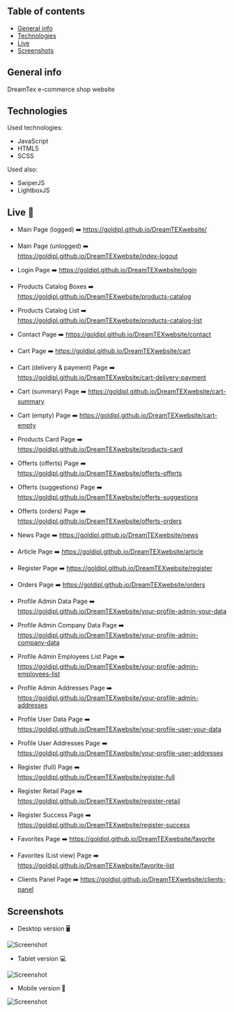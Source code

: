 ## Table of contents
* [General info](#general-info)
* [Technologies](#technologies)
* [Live](#live-star2)
* [Screenshots](#screenshots)

## General info
DreamTex e-commerce shop website

## Technologies   
Used technologies:
* JavaScript
* HTML5
* SCSS

Used also:
* SwiperJS
* LightboxJS

## Live :star2:  
* Main Page (logged) :arrow_right: https://goldipl.github.io/DreamTEXwebsite/    

* Main Page (unlogged) :arrow_right: https://goldipl.github.io/DreamTEXwebsite/index-logout  

* Login Page :arrow_right: https://goldipl.github.io/DreamTEXwebsite/login  

* Products Catalog Boxes :arrow_right: https://goldipl.github.io/DreamTEXwebsite/products-catalog   

* Products Catalog List :arrow_right: https://goldipl.github.io/DreamTEXwebsite/products-catalog-list       

* Contact Page :arrow_right: https://goldipl.github.io/DreamTEXwebsite/contact   

* Cart Page :arrow_right: https://goldipl.github.io/DreamTEXwebsite/cart  

* Cart (delivery & payment) Page :arrow_right: https://goldipl.github.io/DreamTEXwebsite/cart-delivery-payment   

* Cart (summary) Page :arrow_right: https://goldipl.github.io/DreamTEXwebsite/cart-summary   

* Cart (empty) Page :arrow_right: https://goldipl.github.io/DreamTEXwebsite/cart-empty  

* Products Card Page :arrow_right: https://goldipl.github.io/DreamTEXwebsite/products-card    

* Offerts (offerts) Page :arrow_right: https://goldipl.github.io/DreamTEXwebsite/offerts-offerts     

* Offerts (suggestions) Page :arrow_right: https://goldipl.github.io/DreamTEXwebsite/offerts-suggestions     

* Offerts (orders) Page :arrow_right: https://goldipl.github.io/DreamTEXwebsite/offerts-orders      

* News Page :arrow_right: https://goldipl.github.io/DreamTEXwebsite/news       

* Article Page :arrow_right: https://goldipl.github.io/DreamTEXwebsite/article       

* Register Page :arrow_right: https://goldipl.github.io/DreamTEXwebsite/register      

* Orders Page :arrow_right: https://goldipl.github.io/DreamTEXwebsite/orders      

* Profile Admin Data Page :arrow_right: https://goldipl.github.io/DreamTEXwebsite/your-profile-admin-your-data  

* Profile Admin Company Data Page :arrow_right: https://goldipl.github.io/DreamTEXwebsite/your-profile-admin-company-data     

* Profile Admin Employees List Page :arrow_right: https://goldipl.github.io/DreamTEXwebsite/your-profile-admin-employees-list    

* Profile Admin Addresses Page :arrow_right: https://goldipl.github.io/DreamTEXwebsite/your-profile-admin-addresses     

* Profile User Data Page :arrow_right: https://goldipl.github.io/DreamTEXwebsite/your-profile-user-your-data      

* Profile User Addresses Page :arrow_right: https://goldipl.github.io/DreamTEXwebsite/your-profile-user-addresses     

* Register (full) Page :arrow_right: https://goldipl.github.io/DreamTEXwebsite/register-full      

* Register Retail Page :arrow_right: https://goldipl.github.io/DreamTEXwebsite/register-retail        

* Register Success Page :arrow_right: https://goldipl.github.io/DreamTEXwebsite/register-success                 

* Favorites Page :arrow_right: https://goldipl.github.io/DreamTEXwebsite/favorite       

* Favorites (List view) Page :arrow_right: https://goldipl.github.io/DreamTEXwebsite/favorite-list   

* Clients Panel Page :arrow_right: https://goldipl.github.io/DreamTEXwebsite/clients-panel      

## Screenshots
* Desktop version :desktop_computer:   

![Screenshot](./screenshots/dreamtex-desktop.png)  

* Tablet version :computer:   

![Screenshot](./screenshots/dreamtext-tablet.png)  

* Mobile version :iphone:      

![Screenshot](./screenshots/dreamtex-mobile.png)  
